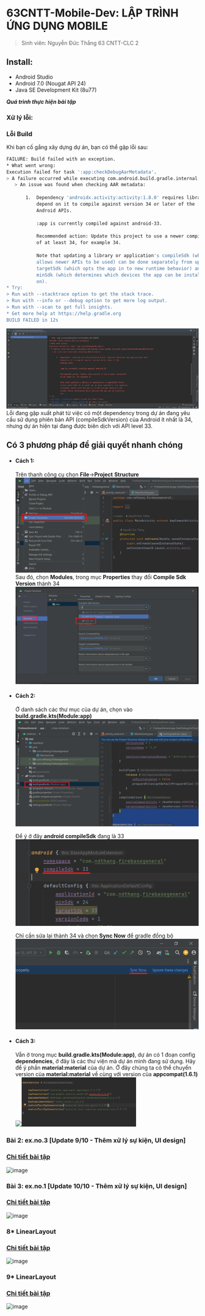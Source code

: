 # 63CNTT-Mobile-Dev: LẬP TRÌNH ỨNG DỤNG MOBILE
> Sinh viên: Nguyễn Đức Thắng 63 CNTT-CLC 2
 ## Install:
 - Android Studio
 - Android 7.0 (Nougat API 24)
 - Java SE Development Kit (8u77)

 ***Quá trình thực hiện bài tập***
 ### Xử lý lỗi:
 ### Lỗi Build

Khi bạn cố gắng xây dựng dự án, bạn có thể gặp lỗi sau:

```bash
FAILURE: Build failed with an exception.
* What went wrong:
Execution failed for task ':app:checkDebugAarMetadata'.
> A failure occurred while executing com.android.build.gradle.internal.tasks.CheckAarMetadataWorkAction
   > An issue was found when checking AAR metadata:
     
       1.  Dependency 'androidx.activity:activity:1.8.0' requires libraries and applications that
           depend on it to compile against version 34 or later of the
           Android APIs.
     
           :app is currently compiled against android-33.
     
           Recommended action: Update this project to use a newer compileSdk
           of at least 34, for example 34.
     
           Note that updating a library or application's compileSdk (which
           allows newer APIs to be used) can be done separately from updating
           targetSdk (which opts the app in to new runtime behavior) and
           minSdk (which determines which devices the app can be installed
           on).
* Try:
> Run with --stacktrace option to get the stack trace.
> Run with --info or --debug option to get more log output.
> Run with --scan to get full insights.
* Get more help at https://help.gradle.org
BUILD FAILED in 12s
```
![image](https://github.com/Mrk4tsu/Mobile-Dev/blob/FirebaseGeneral/Preview/error.png)
 Lỗi đang gặp xuất phát từ việc có một dependency trong dự án đang yêu cầu sử dụng phiên bản API (compileSdkVersion) của Android ít nhất là 34, nhưng dự án hiện tại đang được biên dịch với API level 33.
 
 ## Có 3 phương pháp để giải quyết nhanh chóng
 - #### Cách 1:
   Trên thanh công cụ chọn **File**->**Project** **Structure**
   ![image](https://github.com/Mrk4tsu/Mobile-Dev/blob/FirebaseGeneral/Preview/cach1.png)
   Sau đó, chọn **Modules**, trong mục **Properties** thay đổi **Compile Sdk Version** thành 34
   ![image](https://github.com/Mrk4tsu/Mobile-Dev/blob/FirebaseGeneral/Preview/cach01.png)
 - #### Cách 2:
   
   Ở danh sách các thư mục của dự án, chọn vào **build.gradle.kts(Module:app)**
   ![image](https://github.com/Mrk4tsu/Mobile-Dev/blob/FirebaseGeneral/Preview/cach2.png)

   Để ý ở đây **android** **compileSdk** đang là 33
   ![image](https://github.com/Mrk4tsu/Mobile-Dev/blob/FirebaseGeneral/Preview/cach3.png)
   
   Chỉ cần sửa lại thành 34 và chọn **Sync Now** để gradle đồng bộ
   ![image](https://github.com/Mrk4tsu/Mobile-Dev/blob/FirebaseGeneral/Preview/syncnow.png)
 - #### Cách 3:
   Vẫn ở trong mục **build.gradle.kts(Module:app)**, dự án có 1 đoạn config **dependencies**, ở đây là các thư viện mà dự án mình đang sử dụng. Hãy để ý phần **material:material** của dự án. Ở đây chúng ta có thể chuyển version của **material:material** về cùng với version của **appcompat(1.6.1)**
   <img src="[https://github.com/Mrk4tsu/Mobile-Dev/blob/exno1/Preview/exno1_3.gif](https://github.com/Mrk4tsu/Mobile-Dev/blob/FirebaseGeneral/Preview/cach02.png)" width="300" /><img src="https://github.com/Mrk4tsu/Mobile-Dev/blob/FirebaseGeneral/Preview/cach002.png" width="300" />
 
 ### Bài 2: ex.no.3 [Update 9/10 - Thêm xử lý sự kiện, UI design]
 ### [Chi tiết bài tập](https://github.com/Mrk4tsu/Mobile-Dev/tree/ExNo3#b%C3%A0i-1---about-me-giao-di%E1%BB%87n)
 ![image](https://cdn.discordapp.com/attachments/1023849047045447700/1160628776896569475/image.png?ex=65355ac7&is=6522e5c7&hm=c6255f5bfad91834125b78c73973d27eabeb8f4fa7fa6436310524135c47390c&)

 ### Bài 3: ex.no.1 [Update 10/10 - Thêm xử lý sự kiện, UI design]
 ### [Chi tiết bài tập](https://github.com/Mrk4tsu/Mobile-Dev/tree/exno1#b%C3%A0i-1-bmi-caculator-update-107---th%C3%AAm-x%E1%BB%AD-l%C3%BD-s%E1%BB%B1-ki%E1%BB%87n)
 ![image](https://cdn.discordapp.com/attachments/1023849047045447700/1160995256079237170/image.png?ex=6536b017&is=65243b17&hm=6858cae24bc308696d9969cc70d2acac9043efcc4fd89c6e9823cfa1c9d30a6e&)

 ### 8* LinearLayout
 ### [Chi tiết bài tập](https://github.com/Mrk4tsu/Mobile-Dev/tree/ex.no.1#63cntt-mobile-dev-l%E1%BA%ADp-tr%C3%ACnh-%E1%BB%A9ng-d%E1%BB%A5ng-mobile)
 ![image](https://cdn.discordapp.com/attachments/1023849047045447700/1155384740745068544/image.png)

  ### 9* LinearLayout
 ### [Chi tiết bài tập](https://github.com/Mrk4tsu/Mobile-Dev/tree/Bai9-LinearLayout#63cntt-mobile-dev-l%E1%BA%ADp-tr%C3%ACnh-%E1%BB%A9ng-d%E1%BB%A5ng-mobile)
 ![image](https://cdn.discordapp.com/attachments/1023849047045447700/1155480862167670866/image.png)


